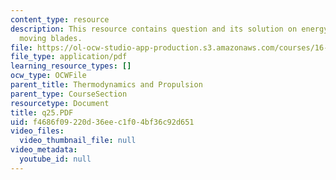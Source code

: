 ```yaml
---
content_type: resource
description: This resource contains question and its solution on energy exchange with
  moving blades.
file: https://ol-ocw-studio-app-production.s3.amazonaws.com/courses/16-01-unified-engineering-i-ii-iii-iv-fall-2005-spring-2006/f4686f09220d36eec1f04bf36c92d651_q25.PDF
file_type: application/pdf
learning_resource_types: []
ocw_type: OCWFile
parent_title: Thermodynamics and Propulsion
parent_type: CourseSection
resourcetype: Document
title: q25.PDF
uid: f4686f09-220d-36ee-c1f0-4bf36c92d651
video_files:
  video_thumbnail_file: null
video_metadata:
  youtube_id: null
---
```

